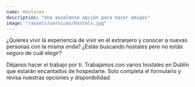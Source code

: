 ```yaml
---
name: Hostales
description: "Una excelente opción para hacer amigos"
image: "/assets/services/hostels.jpg"
---
```


¿Quieres vivir la experiencia de vivir en el extranjero y conocer a nuevas personas con la misma onda? ¿Estás buscando hostales pero no estás seguro de cuál elegir?

Déjanos hacer el trabajo por ti. Trabajamos con varios hostales en Dublín que estarán encantados de hospedarte. Solo completa el formulario y revisa nuestras opciones y disponibilidad.
